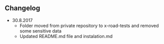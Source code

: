 ## Changelog

- 30.8.2017
    * Folder moved from private repository to x-road-tests and removed some sensitive data
    * Updated README.md file and instalation.md
